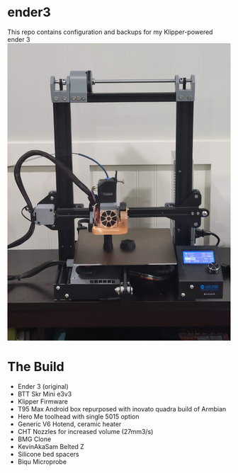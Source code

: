 # ender3
This repo contains configuration and backups for my Klipper-powered ender 3
![Photo of Ender 3](https://github.com/ramajor/ender3/blob/7bf8a07f5afe709a92284e345597311e42ba7c6c/20240826_164654.jpg?raw=true)

# The Build
- Ender 3 (original)
- BTT Skr Mini e3v3
- Klipper Firmware
- T95 Max Android box repurposed with inovato quadra build of Armbian
- Hero Me toolhead with single 5015 option
- Generic V6 Hotend, ceramic heater
- CHT Nozzles for increased volume (27mm3/s)
- BMG Clone
- KevinAkaSam Belted Z
- Silicone bed spacers
- Biqu Microprobe
